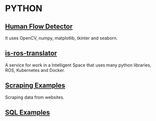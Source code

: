 # PYTHON


## [Human Flow Detector](https://github.com/viniciusbaltoe/human-flow-detector)
It uses OpenCV, numpy, matplotlib, tkinter and seaborn.

## [is-ros-translator](https://github.com/viniciusbaltoe/is-ros-translator)
A service for work in a Intelligent Space that uses many python libraries, ROS, Kubernetes and Docker.

## [Scraping Examples](./scrape_models)
Scraping data from websites.

## [SQL Examples](./SQL)
